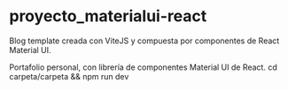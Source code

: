 # proyecto_materialui-react
Blog template creada con ViteJS y compuesta por componentes de React Material UI.

Portafolio personal, con librería de componentes Material UI de React.
cd carpeta/carpeta && npm run dev
